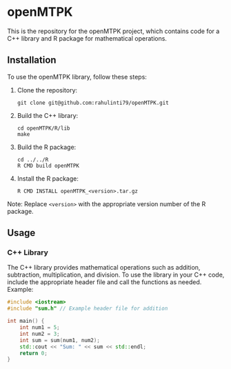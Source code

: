 # openMTPK

This is the repository for the openMTPK project, which contains code for a C++ library and R package for mathematical operations.

## Installation

To use the openMTPK library, follow these steps:

1. Clone the repository:
    ```
    git clone git@github.com:rahulinti79/openMTPK.git
    ```

2. Build the C++ library:
    ```
    cd openMTPK/R/lib
    make
    ```

3. Build the R package:
    ```
    cd ../../R
    R CMD build openMTPK
    ```

4. Install the R package:
    ```
    R CMD INSTALL openMTPK_<version>.tar.gz
    ```

Note: Replace `<version>` with the appropriate version number of the R package.

## Usage

### C++ Library

The C++ library provides mathematical operations such as addition, subtraction, multiplication, and division. To use the library in your C++ code, include the appropriate header file and call the functions as needed. Example:

```cpp
#include <iostream>
#include "sum.h" // Example header file for addition

int main() {
    int num1 = 5;
    int num2 = 3;
    int sum = sum(num1, num2);
    std::cout << "Sum: " << sum << std::endl;
    return 0;
}
